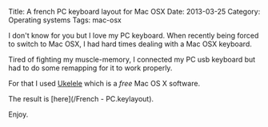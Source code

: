Title: A french PC keyboard layout for Mac OSX
Date: 2013-03-25
Category: Operating systems
Tags: mac-osx

I don't know for you but I love my PC keyboard. When recently being forced to switch to Mac OSX, I had hard times dealing with a Mac OSX keyboard.

Tired of fighting my muscle-memory, I connected my PC usb keyboard but had to do some remapping for it to work properly.

For that I used [Ukelele](http://scripts.sil.org/cms/scripts/page.php?site_id=nrsi&id=ukelele) which is a *free* Mac OS X software.

The result is [here](/French - PC.keylayout).

Enjoy.
